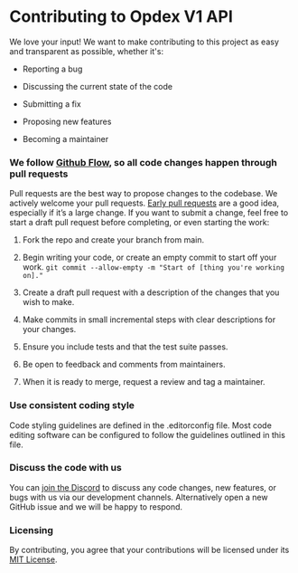 # Contributing to Opdex V1 API

We love your input! We want to make contributing to this project as easy and transparent as possible, whether it's:

- Reporting a bug

- Discussing the current state of the code

- Submitting a fix

- Proposing new features

- Becoming a maintainer

### We follow [Github Flow](https://docs.github.com/en/get-started/quickstart/github-flow), so all code changes happen through pull requests

Pull requests are the best way to propose changes to the codebase. We actively welcome your pull requests. [Early pull requests](https://carlosperez.medium.com/pull-request-first-f6bb667a9b6) are a good idea, especially if it’s a large change. If you want to submit a change, feel free to start a draft pull request before completing, or even starting the work:

1. Fork the repo and create your branch from main.

2. Begin writing your code, or create an empty commit to start off your work. `git commit --allow-empty -m "Start of [thing you're working on]."`

3. Create a draft pull request with a description of the changes that you wish to make.

4. Make commits in small incremental steps with clear descriptions for your changes.

5. Ensure you include tests and that the test suite passes.

6. Be open to feedback and comments from maintainers.

7. When it is ready to merge, request a review and tag a maintainer.

### Use consistent coding style

Code styling guidelines are defined in the .editorconfig file. Most code editing software can be configured to follow the guidelines outlined in this file.

### Discuss the code with us

You can [join the Discord](https://discord.gg/PSJr4Ns85k) to discuss any code changes, new features, or bugs with us via our development channels. Alternatively open a new GitHub issue and we will be happy to respond.

### Licensing

By contributing, you agree that your contributions will be licensed under its [MIT License](https://choosealicense.com/licenses/mit/).
